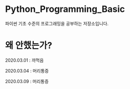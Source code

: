 # Python_Programming_Basic

파이썬 기초 수준의 프로그래밍을 공부하는 저장소입니다.

# 왜 안했는가?

2020.03.01 : 까먹음

2020.03.04 : 머리통증

2020.03.09 : 머리통증
